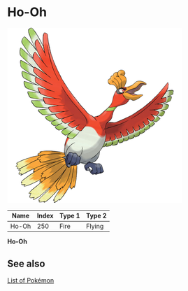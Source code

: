 # Ho-Oh


![Ho-Oh](images/250.png)

| **Name** | **Index** | **Type 1** | **Type 2** |
|----|----|----|----|
| Ho-Oh | 250 | Fire | Flying  |

**Ho-Oh** 

## See also

[List of Pokémon](../pokemon.md)
